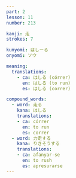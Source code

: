 ```yaml
---
part: 2
lesson: 11
number: 213

kanji: 走
strokes: 7

kunyomi: はしーる
onyomi: ソウ

meaning:
  translations:
    - ca: はしる (córrer)
      en: はしる (to run)
      es: はしる (correr)

compound_words:
  - word: 走る
    kana: はしる
    translations:
    - ca: córrer
      en: to run
      es: correr
  - word: 力走する
    kana: りきそうする
    translations:
    - ca: afanyar-se
      en: to rush
      es: apresurarse
---
```

